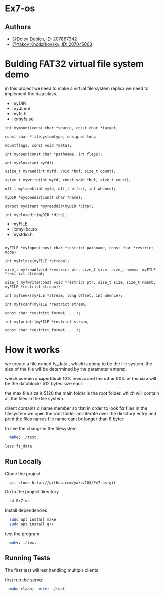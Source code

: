 
# Ex7-os
## Authors

- [@Dolev Dublon, ID: 207867342](https://www.github.com/dolev146)
- [@Yakov Khodorkovsky, ID: 207045063 ](https://www.github.com/yakov103)

# Bulding FAT32 virtual file system demo

in this project we need to make a virtual file system replica 
we need to implement the data class.

* myDIR
* mydirent
* myfs.h
* libmyfs.so


```
int mymount(const char *source, const char *target,

const char *filesystemtype, unsigned long

mountflags, const void *data);

int myopen(const char *pathname, int flags);

int myclose(int myfd);

ssize_t myread(int myfd, void *buf, size_t count);

ssize_t mywrite(int myfd, const void *buf, size_t count);

off_t mylseek(int myfd, off_t offset, int whence);

myDIR *myopendir(const char *name);

struct mydirent *myreaddir(myDIR *dirp);

int myclosedir(myDIR *dirp);
```

* myFILE
* libmylibc.so
* mystdio.h



```

myFILE *myfopen(const char *restrict pathname, const char *restrict mode)

int myfclose(myFILE *stream);

size_t myfread(void *restrict ptr, size_t size, size_t nmemb, myFILE *restrict stream);

size_t myfwrite(const void *restrict ptr, size_t size, size_t nmemb, myFILE *restrict stream);

int myfseek(myFILE *stream, long offset, int whence);

int myfscanf(myFILE *restrict stream,

const char *restrict format, ...);

int myfprintf(myFILE *restrict stream,

const char *restrict format, ...);

```

# How it works

we create a file named fs_data , which is going to be the file system.
the size of the file will be determined by the parameter entered.

which contain a superblock
10% inodes
and the other 90% of the size will be the datablocks 512 bytes size each

the max file size is 5120
the main folder is the root folder.
which will contain all the files in the file system.

dirent contains d_name member so that in order to look for files in the filesystem
we open the root folder and iterate over the directory entry and print the files names
file name cant be longer than 8 bytes

to see the change in the filesystem 
```bash
  make; ./test
```

```
less fs_data 
```

## Run Locally

Clone the project

```bash
  git clone https://github.com/yakov103/Ex7-os.git
```

Go to the project directory

```bash
  cd Ex7-os
```

Install dependencies

```bash
  sudo apt install make
  sudo apt install g++ 
```

test the program

```bash
  make; ./test
```


## Running Tests

The first test will test handling multiple clients

first  run the server

```bash
  make clean;  make; ./test
```


